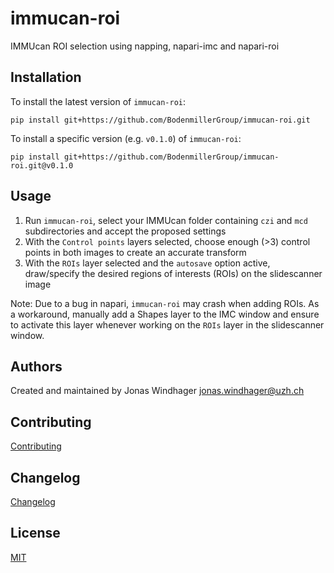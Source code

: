 # immucan-roi

IMMUcan ROI selection using napping, napari-imc and napari-roi

## Installation

To install the latest version of `immucan-roi`:

    pip install git+https://github.com/BodenmillerGroup/immucan-roi.git

To install a specific version (e.g. `v0.1.0`) of `immucan-roi`:

    pip install git+https://github.com/BodenmillerGroup/immucan-roi.git@v0.1.0

## Usage

1. Run `immucan-roi`, select your IMMUcan folder containing `czi` and `mcd` subdirectories and accept the proposed settings
2. With the `Control points` layers selected, choose enough (>3) control points in both images to create an accurate transform
3. With the `ROIs` layer selected and the `autosave` option active, draw/specify the desired regions of interests (ROIs) on the slidescanner image

Note: Due to a bug in napari, `immucan-roi` may crash when adding ROIs. As a workaround, manually add a Shapes layer to the IMC window and ensure to activate this layer whenever working on the `ROIs` layer in the slidescanner window.

## Authors

Created and maintained by Jonas Windhager [jonas.windhager@uzh.ch](mailto:jonas.windhager@uzh.ch)

## Contributing

[Contributing](https://github.com/BodenmillerGroup/immucan-roi/blob/main/CONTRIBUTING.md)

## Changelog

[Changelog](https://github.com/BodenmillerGroup/immucan-roi/blob/main/CHANGELOG.md)

## License

[MIT](https://github.com/BodenmillerGroup/immucan-roi/blob/main/LICENSE.md)
